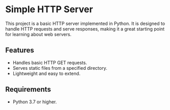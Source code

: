 # Simple HTTP Server

This project is a basic HTTP server implemented in Python. It is designed to handle HTTP requests and serve responses, making it a great starting point for learning about web servers.

## Features

- Handles basic HTTP GET requests.
- Serves static files from a specified directory.
- Lightweight and easy to extend.

## Requirements

- Python 3.7 or higher.

